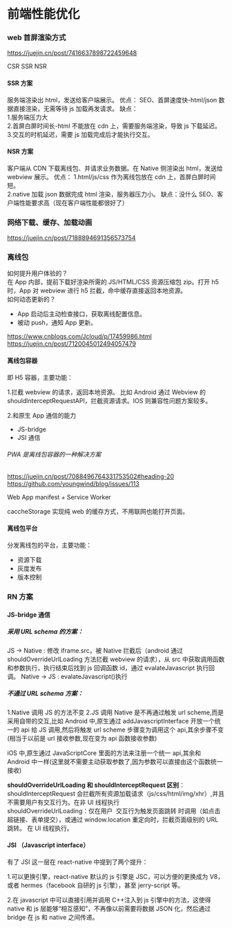# 前端性能优化

### web 首屏渲染方式

https://juejin.cn/post/7416637898722459648

CSR SSR NSR

#### SSR 方案

服务端渲染出 html，发送给客户端展示。
优点： SEO、首屏速度快-html/json 数据直接渲染，无需等待 js 加载再发请求。
缺点：  
 1.服务端压力大  
 2.首屏白屏时间长-html 不能放在 cdn 上，需要服务端渲染，导致 js 下载延迟。  
 3.交互的时机延迟，需要 js 加载完成后才能执行交互。

#### NSR 方案

客户端从 CDN 下载离线包、并请求业务数据。在 Native 侧渲染出 html，发送给 webview 展示。
优点：
1.html/js/css 作为离线包放在 cdn 上，首屏白屏时间短。  
2.native 加载 json 数据完成 html 渲染，服务器压力小。
缺点：没什么 SEO、客户端性能要求高（现在客户端性能都很好了）

### 网络下载、缓存、加载动画

https://juejin.cn/post/7188894691356573754

### 离线包

如何提升用户体验的？  
在 App 内部，提前下载好渲染所需的 JS/HTML/CSS 资源压缩包 zip。打开 h5 时，App 对 webview 进行 h5 拦截，命中缓存直接返回本地资源。  
如何动态更新的？

- App 启动后主动检查接口，获取离线配置信息。
- 被动 push，通知 App 更新。

https://www.cnblogs.com/Jcloud/p/17459986.html
https://juejin.cn/post/7120045012494057479

#### 离线包容器

即 H5 容器，主要功能：

1.拦截 webview 的请求，返回本地资源。
比如 Android 通过 Webview 的 shouldInterceptRequestAPI，拦截资源请求。IOS 则兼容性问题方案较多。

2.和原生 App 通信的能力

- JS-bridge
- JSI 通信

###### PWA 是离线包容器的一种解决方案

https://juejin.cn/post/7088496764331753502#heading-20  
https://github.com/youngwind/blog/issues/113

Web App manifest + Service Worker

caccheStorage 实现纯 web 的缓存方式，不用联网也能打开页面。

#### 离线包平台

分发离线包的平台，主要功能：

- 资源下载
- 灰度发布
- 版本控制

### RN 方案

#### JS-bridge 通信

##### 采用 URL schema 的方案：

JS -> Native : 修改 iframe.src，被 Native 拦截后（android 通过 shouldOverrideUrlLoading 方法拦截 webview 的请求），从 src 中获取调用函数和参数执行，执行结束后找到 js 回调函数 id，通过 evalateJavascript 执行回调。
Native -> JS : evalateJavascript()执行

##### 不通过 URL schema 方案：

1.Native 调用 JS 的方法不变
2.JS 调用 Native 是不再通过触发 url scheme,而是采用自带的交互,比如
Android 中,原生通过 addJavascriptInterface 开放一个统一的 api 给 JS 调用,然后将触发 url scheme 步骤变为调用这个 api,其余步骤不变(相当于以前是 url 接收参数,现在变为 api 函数接收参数)

iOS 中,原生通过 JavaScriptCore 里面的方法来注册一个统一 api,其余和 Android 中一样(这里就不需要主动获取参数了,因为参数可以直接由这个函数统一接收)

**shouldOverrideUrlLoading 和 shouldInterceptRequest 区别**：
shouldInterceptRequest 会拦截所有资源加载请求（js/css/html/img/xhr）,并且不需要用户有交互行为。在非 UI 线程执行  
shouldOverrideUrlLoading：仅在用户 ​​ 交互行为触发页面跳转 ​​ 时调用（如点击超链接、表单提交），或通过 window.location 重定向时，拦截页面级别的 URL 跳转。 在 UI 线程执行。

#### JSI （Javascript interface）

有了 JSI 这一层在 react-native 中提到了两个提升：

1.可以更换引擎，react-native 默认的 js 引擎是 JSC，可以方便的更换成为 V8，或者 hermes（facebook 自研的 js 引擎），甚至 jerry-script 等。

2.在 javascript 中可以直接引用并调用 C++注入到 js 引擎中的方法，这使得 native 和 js 层能够“相互感知”，不再像以前需要将数据 JSON 化，然后通过 bridge 在 js 和 native 之间传递。
